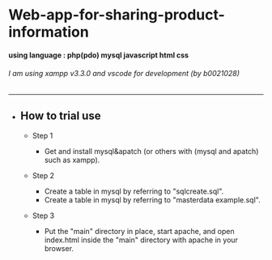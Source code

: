 # Web-app-for-sharing-product-information
#### using language : php(pdo) mysql javascript html css
###### I am using xampp v3.3.0 and vscode for development (by b0021028)
----
- ## How to trial use
  - Step 1
    - Get and install mysql&apatch (or others with (mysql and apatch) such as xampp).
  
  - Step 2
    - Create a table in mysql by referring to  "sqlcreate.sql".
    - Create a table in mysql by referring to "masterdata example.sql".
  
  - Step 3
    - Put the "main" directory in place, start apache, and open index.html inside the "main" directory with apache in your browser.

